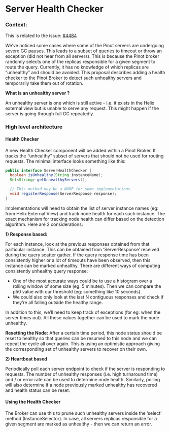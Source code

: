 # Server Health Checker

### Context:

This is related to the issue: [\#4484](https://github.com/apache/incubator-pinot/issues/4484)

We’ve noticed some cases where some of the Pinot servers are undergoing severe GC pauses. This leads to a subset of queries to timeout or throw an exception \(did not hear from all servers\). This is because the Pinot broker randomly selects one of the replicas responsible for a given segment to route the query. Currently, it has no knowledge of which replicas are “unhealthy” and should be avoided. This proposal describes adding a health checker to the Pinot Broker to detect such unhealthy servers and temporarily take them out of rotation.

**What is an unhealthy server ?**

An unhealthy server is one which is still active - i.e. it exists in the Helix external view but is unable to serve any request. This might happen if the server is going through full GC repeatedly.

### High level architecture

#### **Health Checker**

A new Health Checker component will be added within a Pinot Broker. It tracks the “unhealthy” subset of servers that should not be used for routing requests. The minimal interface looks something like this:

```java
public interface ServerHealthChecker {
  boolean isUnhealthy(String instanceName);
  Set<String> getUnhealthyServers();

  // This method may be a NOOP for some implementations
  void registerResponse(ServerResponse response);
}
```

Implementations will need to obtain the list of server instance names \(eg: from Helix External View\) and track node health for each such instance. The exact mechanism for tracking node health can differ based on the detection algorithm. Here are 2 considerations:

**1\) Response based:** 

For each instance, look at the previous responses obtained from that particular instance. This can be obtained from ‘ServerResponse’ received during the query scatter gather. If the query response time has been consistently higher or a lot of timeouts have been observed, then this instance can be marked unhealthy. There are different ways of computing consistently unhealthy query response:

* One of the most accurate ways could be to use a histogram over a rolling window of some size \(eg: 5 minutes\). Then we can compare the p50 value with our threshold \(eg: something like 10 seconds\).
* We could also only look at the last N contiguous responses and check if they’re all falling outside the healthy range.

In addition to this, we’ll need to keep track of exceptions \(for eg: when the server times out\). All these values together can be used to mark the node unhealthy.

**Resetting the Node:** After a certain time period, this node status should be reset to healthy so that queries can be resumed to this node and we can repeat the cycle all over again. This is using an optimistic approach giving the corresponding set of unhealthy servers to recover on their own.  

**2\) Heartbeat based**

Periodically poll each server endpoint to check if the server is responding to requests. The number of unhealthy responses \(i.e. high turnaround time\) and / or error rate can be used to determine node health. Similarly, polling will also determine if a node previously marked unhealthy has recovered and health status can be reset.



#### Using the Health Checker

The Broker can use this to prune such unhealthy servers inside the ‘select’ method \(InstanceSelector\). In case, all servers replicas responsible for a given segment are marked as unhealthy - then we can return an error.



